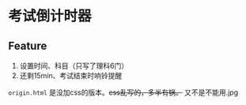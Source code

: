 # 考试倒计时器

## Feature

1. 设置时间、科目（只写了理科6门）
2. 还剩15min、考试结束时响铃提醒

`origin.html` 是没加css的版本。~~css乱写的，多半有锅。~~ 又不是不能用.jpg